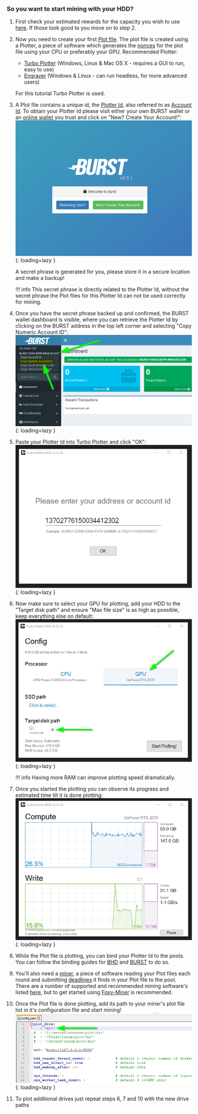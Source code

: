 ### So you want to start mining with your HDD?

1. First check your estimated rewards for the capacity you wish to use [here](https://calculator.foxypool.io). If those look good to you move on to step 2.
2. Now you need to create your first [Plot file](glossary.md#plot-file). The plot file is created using a Plotter, a piece of software which generates the [nonces](glossary.md#nonce) for the plot file using your CPU or preferably your GPU.
Recommended Plotter:
    - [Turbo Plotter](https://blackpawn.com/tp/) (Windows, Linux & Mac OS X - requires a GUI to run, easy to use)
    - [Engraver](https://github.com/PoC-Consortium/engraver/releases) (Windows & Linux - can run headless, for more advanced users)

    For this tutorial Turbo Plotter is used.

3. A Plot file contains a unique id, the [Plotter Id](glossary.md#plotter-id), also referred to as [Account Id](glossary.md#account-id). To obtain your Plotter Id please visit either your own BURST wallet or an [online wallet](https://wallet1.burst-team.us:2083/index.html) you trust and click on "New? Create Your Account!":
    ![BURST wallet create account](../assets/img/getting-started/burst-wallet-create-account.png){: loading=lazy }

    A secret phrase is generated for you, please store it in a secure location and make a backup!

    !!! info
        This secret phrase is directly related to the Plotter Id, without the secret phrase the Plot files for this Plotter Id can not be used correctly for mining.

4. Once you have the secret phrase backed up and confirmed, the BURST wallet dashboard is visible, where you can retrieve the Plotter Id by clicking on the BURST address in the top left corner and selecting "Copy Numeric Account ID":
    ![BURST wallet copy numeric id](../assets/img/getting-started/burst-wallet-copy-numeric-id.png){: loading=lazy }

5. Paste your Plotter Id into Turbo Plotter and click "OK":
    ![Turbo Plotter enter plotter id](../assets/img/getting-started/tp-enter-plotter-id.png){: loading=lazy }

6. Now make sure to select your GPU for plotting, add your HDD to the "Target disk path" and ensure "Max file size" is as high as possible, keep everything else on default:
    ![Turbo Plotter plotting setup](../assets/img/getting-started/tp-plot-setup.png){: loading=lazy }

    !!! info
        Having more RAM can improve plotting speed dramatically.

7. Once you started the plotting you can observe its progress and estimated time till it is done plotting:
    ![Turbo Plotter plotting](../assets/img/getting-started/tp-plotting.png){: loading=lazy }

8. While the Plot file is plotting, you can bind your Plotter Id to the pools. You can follow the binding guides for [BHD](../foxy-pool/binding/bhd.md) and [BURST](../foxy-pool/binding/burst.md) to do so.
9. You'll also need a [miner](glossary.md#mining-software), a piece of software reading your Plot files each round and submitting [deadlines](glossary.md#deadline) it finds in your Plot file to the pool.
   There are a number of supported and recommended mining software's listed [here](../foxy-pool/mining.md), but to get started using [Foxy-Miner](../foxy-miner/index.md) is recommended.
10. Once the Plot file is done plotting, add its path to your miner's plot file list in it's configuration file and start mining!
    ![Scavenger add plot path](../assets/img/getting-started/scavenger-config-add-plot-path.png){: loading=lazy }
11. To plot additional drives just repeat steps 6, 7 and 10 with the new drive paths
